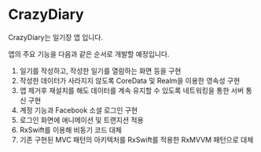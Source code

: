 # CrazyDiary

CrazyDiary는 일기장 앱 입니다.

앱의 주요 기능을 다음과 같은 순서로 개발할 예정입니다.

1. 일기를 작성하고, 작성한 일기를 열람하는 화면 등을 구현
2. 작성한 데이터가 사라지지 않도록 CoreData 및 Realm을 이용한 영속성 구현
3. 앱 제거후 재설치를 해도 데이터를 계속 유지할 수 있도록 네트워킹을 통한 서버 통신 구현
4. 계정 기능과 Facebook 소셜 로그인 구현
5. 로그인 화면에 애니메이션 및 트랜지션 적용
6. RxSwift를 이용해 비동기 코드 대체
7. 기존 구현된 MVC 패턴의 아키텍처를 RxSwift를 적용한 RxMVVM 패턴으로 대체
